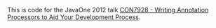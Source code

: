 This is code for the JavaOne 2012 talk
[CON7928 - Writing Annotation Processors to Aid Your Development Process](https://oracleus.activeevents.com/connect/sessionDetail.ww?SESSION_ID=7928).
